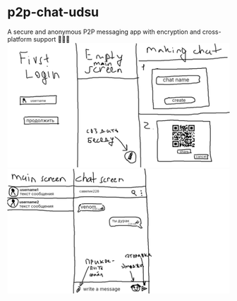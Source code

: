 # p2p-chat-udsu
A secure and anonymous P2P messaging app with encryption and cross-platform support 🐍🐍🐍
![Демо](demo1.png)
![Демо](demo2.png)
